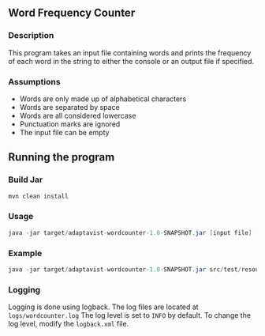 ## Word Frequency Counter

### Description
This program takes an input file containing words and prints the frequency of each word in the string to either the console or an output file if specified.

### Assumptions
- Words are only made up of alphabetical characters
- Words are separated by space
- Words are all considered lowercase
- Punctuation marks are ignored
- The input file can be empty


## Running the program

### Build Jar
```java
mvn clean install
```

### Usage
```java
java -jar target/adaptavist-wordcounter-1.0-SNAPSHOT.jar [input file] [optional: output file]
```

### Example
```java
java -jar target/adaptavist-wordcounter-1.0-SNAPSHOT.jar src/test/resources/data/input/text.txt
```

### Logging
Logging is done using logback. The log files are located at `logs/wordcounter.log`
The log level is set to `INFO` by default. To change the log level, modify the `logback.xml` file.


